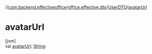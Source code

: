 //[com.backend.effectiveoffice](../../../index.md)/[office.effective.dto](../index.md)/[UserDTO](index.md)/[avatarUrl](avatar-url.md)

# avatarUrl

[jvm]\
val [avatarUrl](avatar-url.md): [String](https://kotlinlang.org/api/latest/jvm/stdlib/kotlin/-string/index.html)
